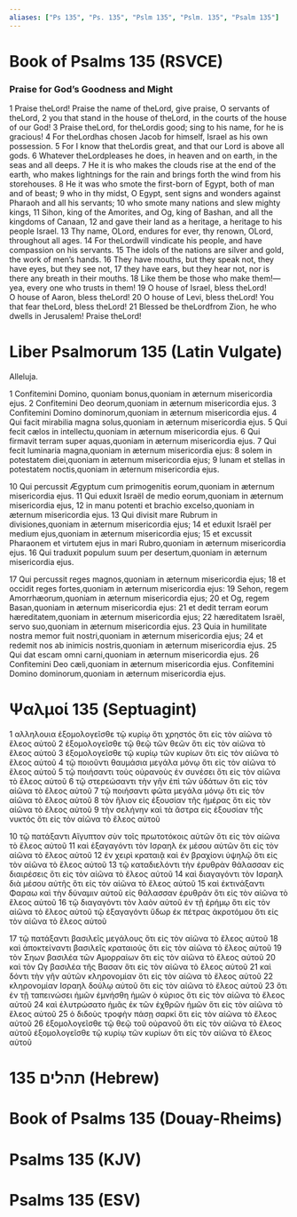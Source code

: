 ```yaml
---
aliases: ["Ps 135", "Ps. 135", "Pslm 135", "Pslm. 135", "Psalm 135"]
---
```



# Book of Psalms 135 (RSVCE)

### Praise for God’s Goodness and Might
1 Praise theLord! Praise the name of theLord, give praise, O servants of theLord,
2 you that stand in the house of theLord, in the courts of the house of our God!
3 Praise theLord, for theLordis good; sing to his name, for he is gracious!
4 For theLordhas chosen Jacob for himself, Israel as his own possession.
5 For I know that theLordis great, and that our Lord is above all gods.
6 Whatever theLordpleases he does, in heaven and on earth, in the seas and all deeps.
7 He it is who makes the clouds rise at the end of the earth, who makes lightnings for the rain and brings forth the wind from his storehouses.
8 He it was who smote the first-born of Egypt, both of man and of beast;
9 who in thy midst, O Egypt, sent signs and wonders against Pharaoh and all his servants;
10 who smote many nations and slew mighty kings,
11 Sihon, king of the Amorites, and Og, king of Bashan, and all the kingdoms of Canaan,
12 and gave their land as a heritage, a heritage to his people Israel.
13 Thy name, OLord, endures for ever, thy renown, OLord, throughout all ages.
14 For theLordwill vindicate his people, and have compassion on his servants.
15 The idols of the nations are silver and gold, the work of men’s hands.
16 They have mouths, but they speak not, they have eyes, but they see not,
17 they have ears, but they hear not, nor is there any breath in their mouths.
18 Like them be those who make them!— yea, every one who trusts in them!
19 O house of Israel, bless theLord! O house of Aaron, bless theLord!
20 O house of Levi, bless theLord! You that fear theLord, bless theLord!
21 Blessed be theLordfrom Zion, he who dwells in Jerusalem! Praise theLord!


# Liber Psalmorum 135 (Latin Vulgate)

 Alleluja.

1 Confitemini Domino, quoniam bonus,quoniam in æternum misericordia ejus.
2 Confitemini Deo deorum,quoniam in æternum misericordia ejus.
3 Confitemini Domino dominorum,quoniam in æternum misericordia ejus.
4 Qui facit mirabilia magna solus,quoniam in æternum misericordia ejus.
5 Qui fecit cælos in intellectu,quoniam in æternum misericordia ejus.
6 Qui firmavit terram super aquas,quoniam in æternum misericordia ejus.
7 Qui fecit luminaria magna,quoniam in æternum misericordia ejus:
8 solem in potestatem diei,quoniam in æternum misericordia ejus;
9 lunam et stellas in potestatem noctis,quoniam in æternum misericordia ejus.

10 Qui percussit Ægyptum cum primogenitis eorum,quoniam in æternum misericordia ejus.
11 Qui eduxit Israël de medio eorum,quoniam in æternum misericordia ejus,
12 in manu potenti et brachio excelso,quoniam in æternum misericordia ejus.
13 Qui divisit mare Rubrum in divisiones,quoniam in æternum misericordia ejus;
14 et eduxit Israël per medium ejus,quoniam in æternum misericordia ejus;
15 et excussit Pharaonem et virtutem ejus in mari Rubro,quoniam in æternum misericordia ejus.
16 Qui traduxit populum suum per desertum,quoniam in æternum misericordia ejus.

17 Qui percussit reges magnos,quoniam in æternum misericordia ejus;
18 et occidit reges fortes,quoniam in æternum misericordia ejus:
19 Sehon, regem Amorrhæorum,quoniam in æternum misericordia ejus;
20 et Og, regem Basan,quoniam in æternum misericordia ejus:
21 et dedit terram eorum hæreditatem,quoniam in æternum misericordia ejus;
22 hæreditatem Israël, servo suo,quoniam in æternum misericordia ejus.
23 Quia in humilitate nostra memor fuit nostri,quoniam in æternum misericordia ejus;
24 et redemit nos ab inimicis nostris,quoniam in æternum misericordia ejus.
25 Qui dat escam omni carni,quoniam in æternum misericordia ejus.
26 Confitemini Deo cæli,quoniam in æternum misericordia ejus. Confitemini Domino dominorum,quoniam in æternum misericordia ejus.


# Ψαλμοί 135 (Septuagint)

1 αλληλουια ἐξομολογεῖσθε τῷ κυρίῳ ὅτι χρηστός ὅτι εἰς τὸν αἰῶνα τὸ ἔλεος αὐτοῦ
2 ἐξομολογεῖσθε τῷ θεῷ τῶν θεῶν ὅτι εἰς τὸν αἰῶνα τὸ ἔλεος αὐτοῦ
3 ἐξομολογεῖσθε τῷ κυρίῳ τῶν κυρίων ὅτι εἰς τὸν αἰῶνα τὸ ἔλεος αὐτοῦ
4 τῷ ποιοῦντι θαυμάσια μεγάλα μόνῳ ὅτι εἰς τὸν αἰῶνα τὸ ἔλεος αὐτοῦ
5 τῷ ποιήσαντι τοὺς οὐρανοὺς ἐν συνέσει ὅτι εἰς τὸν αἰῶνα τὸ ἔλεος αὐτοῦ
6 τῷ στερεώσαντι τὴν γῆν ἐπὶ τῶν ὑδάτων ὅτι εἰς τὸν αἰῶνα τὸ ἔλεος αὐτοῦ
7 τῷ ποιήσαντι φῶτα μεγάλα μόνῳ ὅτι εἰς τὸν αἰῶνα τὸ ἔλεος αὐτοῦ
8 τὸν ἥλιον εἰς ἐξουσίαν τῆς ἡμέρας ὅτι εἰς τὸν αἰῶνα τὸ ἔλεος αὐτοῦ
9 τὴν σελήνην καὶ τὰ ἄστρα εἰς ἐξουσίαν τῆς νυκτός ὅτι εἰς τὸν αἰῶνα τὸ ἔλεος αὐτοῦ

10 τῷ πατάξαντι Αἴγυπτον σὺν τοῖς πρωτοτόκοις αὐτῶν ὅτι εἰς τὸν αἰῶνα τὸ ἔλεος αὐτοῦ
11 καὶ ἐξαγαγόντι τὸν Ισραηλ ἐκ μέσου αὐτῶν ὅτι εἰς τὸν αἰῶνα τὸ ἔλεος αὐτοῦ
12 ἐν χειρὶ κραταιᾷ καὶ ἐν βραχίονι ὑψηλῷ ὅτι εἰς τὸν αἰῶνα τὸ ἔλεος αὐτοῦ
13 τῷ καταδιελόντι τὴν ἐρυθρὰν θάλασσαν εἰς διαιρέσεις ὅτι εἰς τὸν αἰῶνα τὸ ἔλεος αὐτοῦ
14 καὶ διαγαγόντι τὸν Ισραηλ διὰ μέσου αὐτῆς ὅτι εἰς τὸν αἰῶνα τὸ ἔλεος αὐτοῦ
15 καὶ ἐκτινάξαντι Φαραω καὶ τὴν δύναμιν αὐτοῦ εἰς θάλασσαν ἐρυθράν ὅτι εἰς τὸν αἰῶνα τὸ ἔλεος αὐτοῦ
16 τῷ διαγαγόντι τὸν λαὸν αὐτοῦ ἐν τῇ ἐρήμῳ ὅτι εἰς τὸν αἰῶνα τὸ ἔλεος αὐτοῦ τῷ ἐξαγαγόντι ὕδωρ ἐκ πέτρας ἀκροτόμου ὅτι εἰς τὸν αἰῶνα τὸ ἔλεος αὐτοῦ

17 τῷ πατάξαντι βασιλεῖς μεγάλους ὅτι εἰς τὸν αἰῶνα τὸ ἔλεος αὐτοῦ
18 καὶ ἀποκτείναντι βασιλεῖς κραταιούς ὅτι εἰς τὸν αἰῶνα τὸ ἔλεος αὐτοῦ
19 τὸν Σηων βασιλέα τῶν Αμορραίων ὅτι εἰς τὸν αἰῶνα τὸ ἔλεος αὐτοῦ
20 καὶ τὸν Ωγ βασιλέα τῆς Βασαν ὅτι εἰς τὸν αἰῶνα τὸ ἔλεος αὐτοῦ
21 καὶ δόντι τὴν γῆν αὐτῶν κληρονομίαν ὅτι εἰς τὸν αἰῶνα τὸ ἔλεος αὐτοῦ
22 κληρονομίαν Ισραηλ δούλῳ αὐτοῦ ὅτι εἰς τὸν αἰῶνα τὸ ἔλεος αὐτοῦ
23 ὅτι ἐν τῇ ταπεινώσει ἡμῶν ἐμνήσθη ἡμῶν ὁ κύριος ὅτι εἰς τὸν αἰῶνα τὸ ἔλεος αὐτοῦ
24 καὶ ἐλυτρώσατο ἡμᾶς ἐκ τῶν ἐχθρῶν ἡμῶν ὅτι εἰς τὸν αἰῶνα τὸ ἔλεος αὐτοῦ
25 ὁ διδοὺς τροφὴν πάσῃ σαρκί ὅτι εἰς τὸν αἰῶνα τὸ ἔλεος αὐτοῦ
26 ἐξομολογεῖσθε τῷ θεῷ τοῦ οὐρανοῦ ὅτι εἰς τὸν αἰῶνα τὸ ἔλεος αὐτοῦ ἐξομολογεῖσθε τῷ κυρίῳ τῶν κυρίων ὅτι εἰς τὸν αἰῶνα τὸ ἔλεος αὐτοῦ


# 135 תהלים (Hebrew)


# Book of Psalms 135 (Douay-Rheims)


# Psalms 135 (KJV)


# Psalms 135 (ESV)

